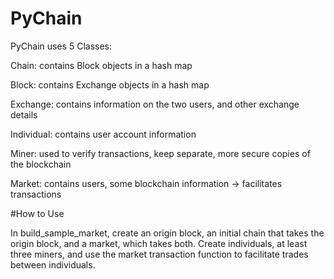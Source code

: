 # PyChain

PyChain uses 5 Classes:

Chain: contains Block objects in a hash map

Block: contains Exchange objects in a hash map

Exchange: contains information on the two users, and other exchange details

Individual: contains user account information

Miner: used to verify transactions, keep separate, more secure copies of the blockchain

Market: contains users, some blockchain information -> facilitates transactions

#How to Use

In build_sample_market, create an origin block, an initial chain that takes the origin block, and a market, which takes both. 
Create individuals, at least three miners, and use the market transaction function to facilitate trades between individuals.
